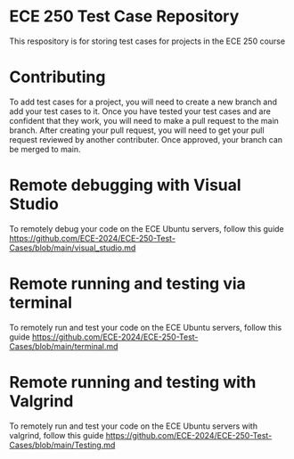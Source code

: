 # ECE 250 Test Case Repository
This respository is for storing test cases for projects in the ECE 250 course

# Contributing
To add test cases for a project, you will need to create a new branch and add your test cases to it. Once you have tested your test cases and are confident that they work, you will need to make a pull request to the main branch. After creating your pull request, you will need to get your pull request reviewed by another contributer. Once approved, your branch can be merged to main.

# Remote debugging with Visual Studio
To remotely debug your code on the ECE Ubuntu servers, follow this guide https://github.com/ECE-2024/ECE-250-Test-Cases/blob/main/visual_studio.md

# Remote running and testing via terminal
To remotely run and test your code on the ECE Ubuntu servers, follow this guide https://github.com/ECE-2024/ECE-250-Test-Cases/blob/main/terminal.md

# Remote running and testing with Valgrind
To remotely run and test your code on the ECE Ubuntu servers with valgrind, follow this guide https://github.com/ECE-2024/ECE-250-Test-Cases/blob/main/Testing.md
